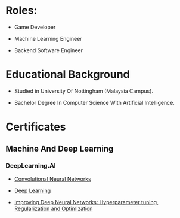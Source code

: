 # Roles:

* Game Developer
  
* Machine Learning Engineer

* Backend Software Engineer

# Educational Background

* Studied in University Of Nottingham (Malaysia Campus).

* Bachelor Degree In Computer Science With Artificial Intelligence.

# Certificates

## Machine And Deep Learning

### DeepLearning.AI

* [Convolutional Neural Networks](coursera.org/verify/ZZS8TFAGGNW9)

* [Deep Learning](coursera.org/verify/specialization/3SJFZM7ZPDZS)

* [Improving Deep Neural Networks: Hyperparameter tuning, Regularization and Optimization](coursera.org/verify/8RFGAXVK2THQ) 
